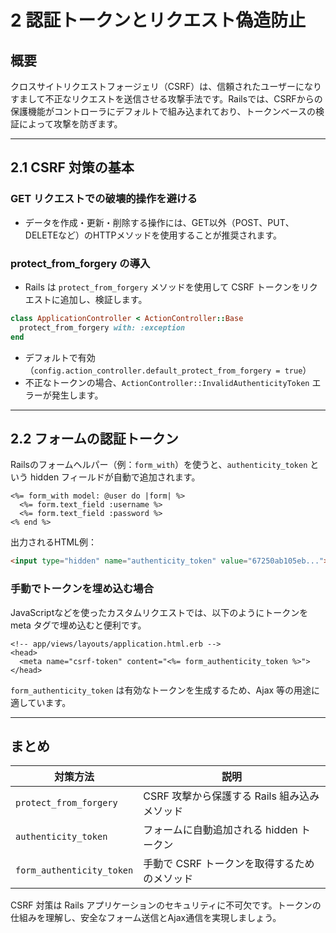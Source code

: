 # 2 認証トークンとリクエスト偽造防止

## 概要
クロスサイトリクエストフォージェリ（CSRF）は、信頼されたユーザーになりすまして不正なリクエストを送信させる攻撃手法です。Railsでは、CSRFからの保護機能がコントローラにデフォルトで組み込まれており、トークンベースの検証によって攻撃を防ぎます。

---

## 2.1 CSRF 対策の基本

### GET リクエストでの破壊的操作を避ける
- データを作成・更新・削除する操作には、GET以外（POST、PUT、DELETEなど）のHTTPメソッドを使用することが推奨されます。

### protect_from_forgery の導入
- Rails は `protect_from_forgery` メソッドを使用して CSRF トークンをリクエストに追加し、検証します。

```ruby
class ApplicationController < ActionController::Base
  protect_from_forgery with: :exception
end
```

- デフォルトで有効（`config.action_controller.default_protect_from_forgery = true`）
- 不正なトークンの場合、`ActionController::InvalidAuthenticityToken` エラーが発生します。

---

## 2.2 フォームの認証トークン

Railsのフォームヘルパー（例：`form_with`）を使うと、`authenticity_token` という hidden フィールドが自動で追加されます。

```erb
<%= form_with model: @user do |form| %>
  <%= form.text_field :username %>
  <%= form.text_field :password %>
<% end %>
```

出力されるHTML例：
```html
<input type="hidden" name="authenticity_token" value="67250ab105eb...">
```

### 手動でトークンを埋め込む場合
JavaScriptなどを使ったカスタムリクエストでは、以下のようにトークンを meta タグで埋め込むと便利です。

```erb
<!-- app/views/layouts/application.html.erb -->
<head>
  <meta name="csrf-token" content="<%= form_authenticity_token %>">
</head>
```

`form_authenticity_token` は有効なトークンを生成するため、Ajax 等の用途に適しています。

---

## まとめ
| 対策方法 | 説明 |
|-----------|------------------------------------------|
| `protect_from_forgery` | CSRF 攻撃から保護する Rails 組み込みメソッド |
| `authenticity_token` | フォームに自動追加される hidden トークン |
| `form_authenticity_token` | 手動で CSRF トークンを取得するためのメソッド |

CSRF 対策は Rails アプリケーションのセキュリティに不可欠です。トークンの仕組みを理解し、安全なフォーム送信とAjax通信を実現しましょう。

